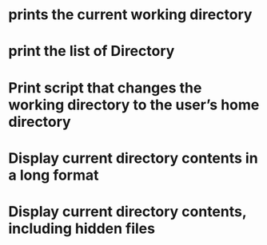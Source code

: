 # prints the current working directory
# print the list of Directory
# Print script that changes the working directory to the user’s home directory
# Display current directory contents in a long format
# Display current directory contents, including hidden files
 
